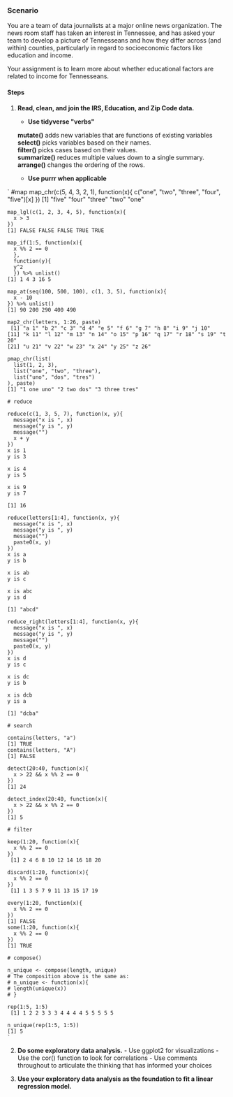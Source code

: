 ### Scenario
<p>You are a team of data journalists at a major online news organization. The news room staff has taken an interest in Tennessee, and has asked your team to develop a picture of Tennesseans and how they differ across (and within) counties, particularly in regard to socioeconomic factors like education and income.</p>
<p>Your assignment is to learn more about whether educational factors are related to income for Tennesseans.</p>

#### Steps
  1. **Read, clean, and join the IRS, Education, and Zip Code data.**
     - **Use tidyverse "verbs"** </br>

     **mutate()** adds new variables that are functions of existing variables </br>
     **select()** picks variables based on their names. </br>
     **filter()** picks cases based on their values. </br>
     **summarize()** reduces multiple values down to a single summary. </br>
     **arrange()** changes the ordering of the rows. </br>

     - **Use purrr when applicable** </br>



  ` #map
       map_chr(c(5, 4, 3, 2, 1), function(x){
         c("one", "two", "three", "four", "five")[x]
         })
    [1] "five" "four" "three" "two" "one"

    map_lgl(c(1, 2, 3, 4, 5), function(x){
      x > 3
    })
    [1] FALSE FALSE FALSE TRUE TRUE

    map_if(1:5, function(x){
      x %% 2 == 0
      },
      function(y){
      y^2
      }) %>% unlist()
    [1] 1 4 3 16 5

    map_at(seq(100, 500, 100), c(1, 3, 5), function(x){
      x - 10
    }) %>% unlist()
    [1] 90 200 290 400 490

    map2_chr(letters, 1:26, paste)
     [1] "a 1" "b 2" "c 3" "d 4" "e 5" "f 6" "g 7" "h 8" "i 9" "j 10"
    [11] "k 11" "l 12" "m 13" "n 14" "o 15" "p 16" "q 17" "r 18" "s 19" "t 20"
    [21] "u 21" "v 22" "w 23" "x 24" "y 25" "z 26"

    pmap_chr(list(
      list(1, 2, 3),
      list("one", "two", "three"),
      list("uno", "dos", "tres")
    ), paste)
    [1] "1 one uno" "2 two dos" "3 three tres"

    # reduce

    reduce(c(1, 3, 5, 7), function(x, y){
      message("x is ", x)
      message("y is ", y)
      message("")
      x + y
    })
    x is 1
    y is 3

    x is 4
    y is 5

    x is 9
    y is 7

    [1] 16

    reduce(letters[1:4], function(x, y){
      message("x is ", x)
      message("y is ", y)
      message("")
      paste0(x, y)
    })
    x is a
    y is b

    x is ab
    y is c

    x is abc
    y is d

    [1] "abcd"

    reduce_right(letters[1:4], function(x, y){
      message("x is ", x)
      message("y is ", y)
      message("")
      paste0(x, y)
    })
    x is d
    y is c

    x is dc
    y is b

    x is dcb
    y is a

    [1] "dcba"

    # search

    contains(letters, "a")
    [1] TRUE
    contains(letters, "A")
    [1] FALSE

    detect(20:40, function(x){
      x > 22 && x %% 2 == 0
    })
    [1] 24

    detect_index(20:40, function(x){
      x > 22 && x %% 2 == 0
    })
    [1] 5

    # filter

    keep(1:20, function(x){
      x %% 2 == 0
    })
     [1] 2 4 6 8 10 12 14 16 18 20

    discard(1:20, function(x){
      x %% 2 == 0
    })
     [1] 1 3 5 7 9 11 13 15 17 19

    every(1:20, function(x){
      x %% 2 == 0
    })
    [1] FALSE
    some(1:20, function(x){
      x %% 2 == 0
    })
    [1] TRUE

    # compose()

    n_unique <- compose(length, unique)
    # The composition above is the same as:
    # n_unique <- function(x){
    # length(unique(x))
    # }

    rep(1:5, 1:5)
     [1] 1 2 2 3 3 3 4 4 4 4 5 5 5 5 5

    n_unique(rep(1:5, 1:5))
    [1] 5
    `


  2. **Do some exploratory data analysis.**
    - Use ggplot2 for visualizations
    - Use the cor() function to look for correlations
    - Use comments throughout to articulate the thinking that has informed your choices

  3. **Use your exploratory data analysis as the foundation to fit a linear regression model.**
